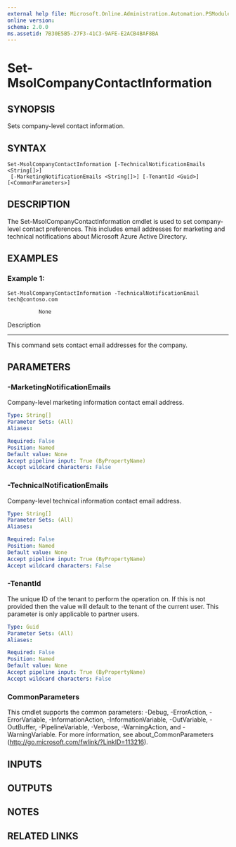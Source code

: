 ```yaml
---
external help file: Microsoft.Online.Administration.Automation.PSModule.dll-Help.xml
online version: 
schema: 2.0.0
ms.assetid: 7B30E5B5-27F3-41C3-9AFE-E2ACB4BAF8BA
---
```


# Set-MsolCompanyContactInformation

## SYNOPSIS
Sets company-level contact information.

## SYNTAX

```
Set-MsolCompanyContactInformation [-TechnicalNotificationEmails <String[]>]
 [-MarketingNotificationEmails <String[]>] [-TenantId <Guid>] [<CommonParameters>]
```

## DESCRIPTION
The Set-MsolCompanyContactInformation cmdlet is used to set company-level contact preferences.
This includes email addresses for marketing and technical notifications about Microsoft Azure Active Directory.

## EXAMPLES

### Example 1: 
```
Set-MsolCompanyContactInformation -TechnicalNotificationEmail tech@contoso.com

          None
```

Description

-----------

This command sets contact email addresses for the company.

## PARAMETERS

### -MarketingNotificationEmails
Company-level marketing information contact email address.

```yaml
Type: String[]
Parameter Sets: (All)
Aliases: 

Required: False
Position: Named
Default value: None
Accept pipeline input: True (ByPropertyName)
Accept wildcard characters: False
```

### -TechnicalNotificationEmails
Company-level technical information contact email address.

```yaml
Type: String[]
Parameter Sets: (All)
Aliases: 

Required: False
Position: Named
Default value: None
Accept pipeline input: True (ByPropertyName)
Accept wildcard characters: False
```

### -TenantId
The unique ID of the tenant to perform the operation on.
If this is not provided then the value will default to the tenant of the current user.
This parameter is only applicable to partner users.

```yaml
Type: Guid
Parameter Sets: (All)
Aliases: 

Required: False
Position: Named
Default value: None
Accept pipeline input: True (ByPropertyName)
Accept wildcard characters: False
```

### CommonParameters
This cmdlet supports the common parameters: -Debug, -ErrorAction, -ErrorVariable, -InformationAction, -InformationVariable, -OutVariable, -OutBuffer, -PipelineVariable, -Verbose, -WarningAction, and -WarningVariable. For more information, see about_CommonParameters (http://go.microsoft.com/fwlink/?LinkID=113216).

## INPUTS

## OUTPUTS

## NOTES

## RELATED LINKS


